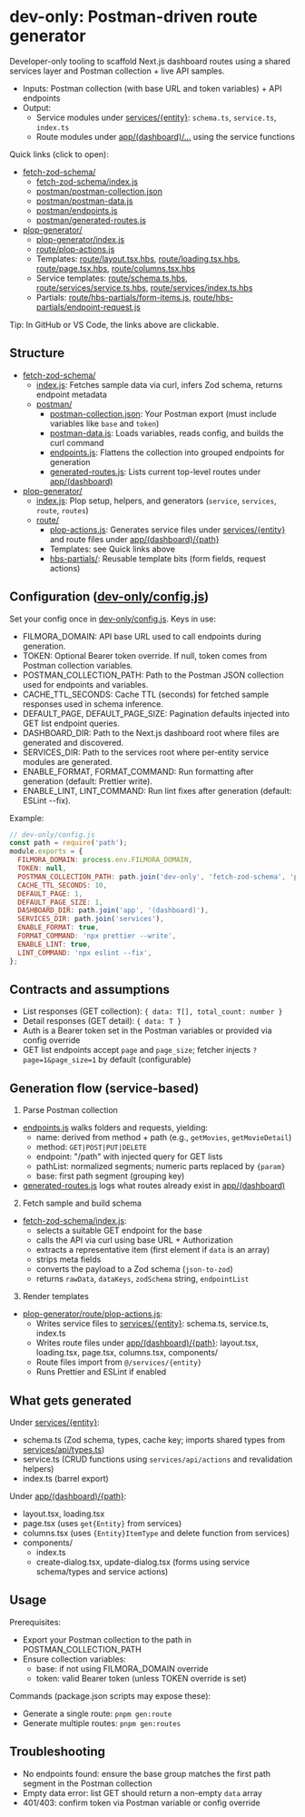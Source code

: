 # dev-only: Postman-driven route generator

Developer-only tooling to scaffold Next.js dashboard routes using a shared services layer and Postman collection + live API samples.

- Inputs: Postman collection (with base URL and token variables) + API endpoints
- Output:
  - Service modules under [services/{entity}](../services/): `schema.ts`, `service.ts`, `index.ts`
  - Route modules under [app/(dashboard)/...](../app/(dashboard)/) using the service functions

Quick links (click to open):
- [fetch-zod-schema/](fetch-zod-schema/)
  - [fetch-zod-schema/index.js](fetch-zod-schema/index.js)
  - [postman/postman-collection.json](fetch-zod-schema/postman/postman-collection.json)
  - [postman/postman-data.js](fetch-zod-schema/postman/postman-data.js)
  - [postman/endpoints.js](fetch-zod-schema/postman/endpoints.js)
  - [postman/generated-routes.js](fetch-zod-schema/postman/generated-routes.js)
- [plop-generator/](plop-generator/)
  - [plop-generator/index.js](plop-generator/index.js)
  - [route/plop-actions.js](plop-generator/route/plop-actions.js)
  - Templates: [route/layout.tsx.hbs](plop-generator/route/layout.tsx.hbs), [route/loading.tsx.hbs](plop-generator/route/loading.tsx.hbs), [route/page.tsx.hbs](plop-generator/route/page.tsx.hbs), [route/columns.tsx.hbs](plop-generator/route/columns.tsx.hbs)
  - Service templates: [route/schema.ts.hbs](plop-generator/route/schema.ts.hbs), [route/services/service.ts.hbs](plop-generator/route/services/service.ts.hbs), [route/services/index.ts.hbs](plop-generator/route/services/index.ts.hbs)
  - Partials: [route/hbs-partials/form-items.js](plop-generator/route/hbs-partials/form-items.js), [route/hbs-partials/endpoint-request.js](plop-generator/route/hbs-partials/endpoint-request.js)

Tip: In GitHub or VS Code, the links above are clickable.

## Structure

- [fetch-zod-schema/](fetch-zod-schema/)
  - [index.js](fetch-zod-schema/index.js): Fetches sample data via curl, infers Zod schema, returns endpoint metadata
  - [postman/](fetch-zod-schema/postman/)
    - [postman-collection.json](fetch-zod-schema/postman/postman-collection.json): Your Postman export (must include variables like `base` and `token`)
    - [postman-data.js](fetch-zod-schema/postman/postman-data.js): Loads variables, reads config, and builds the curl command
    - [endpoints.js](fetch-zod-schema/postman/endpoints.js): Flattens the collection into grouped endpoints for generation
    - [generated-routes.js](fetch-zod-schema/postman/generated-routes.js): Lists current top-level routes under [app/(dashboard)](../app/(dashboard)/)
- [plop-generator/](plop-generator/)
  - [index.js](plop-generator/index.js): Plop setup, helpers, and generators (`service`, `services`, `route`, `routes`)
  - [route/](plop-generator/route/)
    - [plop-actions.js](plop-generator/route/plop-actions.js): Generates service files under [services/{entity}](../services/) and route files under [app/(dashboard)/{path}](../app/(dashboard)/)
    - Templates: see Quick links above
    - [hbs-partials/](plop-generator/route/hbs-partials/): Reusable template bits (form fields, request actions)

## Configuration ([dev-only/config.js](config.js))

Set your config once in [dev-only/config.js](config.js). Keys in use:
- FILMORA_DOMAIN: API base URL used to call endpoints during generation.
- TOKEN: Optional Bearer token override. If null, token comes from Postman collection variables.
- POSTMAN_COLLECTION_PATH: Path to the Postman JSON collection used for endpoints and variables.
- CACHE_TTL_SECONDS: Cache TTL (seconds) for fetched sample responses used in schema inference.
- DEFAULT_PAGE, DEFAULT_PAGE_SIZE: Pagination defaults injected into GET list endpoint queries.
- DASHBOARD_DIR: Path to the Next.js dashboard root where files are generated and discovered.
- SERVICES_DIR: Path to the services root where per-entity service modules are generated.
- ENABLE_FORMAT, FORMAT_COMMAND: Run formatting after generation (default: Prettier write).
- ENABLE_LINT, LINT_COMMAND: Run lint fixes after generation (default: ESLint --fix).

Example:

```js
// dev-only/config.js
const path = require('path');
module.exports = {
  FILMORA_DOMAIN: process.env.FILMORA_DOMAIN,
  TOKEN: null,
  POSTMAN_COLLECTION_PATH: path.join('dev-only', 'fetch-zod-schema', 'postman', 'postman-collection.json'),
  CACHE_TTL_SECONDS: 10,
  DEFAULT_PAGE: 1,
  DEFAULT_PAGE_SIZE: 1,
  DASHBOARD_DIR: path.join('app', '(dashboard)'),
  SERVICES_DIR: path.join('services'),
  ENABLE_FORMAT: true,
  FORMAT_COMMAND: 'npx prettier --write',
  ENABLE_LINT: true,
  LINT_COMMAND: 'npx eslint --fix',
};
```

## Contracts and assumptions

- List responses (GET collection): `{ data: T[], total_count: number }`
- Detail responses (GET detail): `{ data: T }`
- Auth is a Bearer token set in the Postman variables or provided via config override
- GET list endpoints accept `page` and `page_size`; fetcher injects `?page=1&page_size=1` by default (configurable)

## Generation flow (service-based)

1) Parse Postman collection
- [endpoints.js](fetch-zod-schema/postman/endpoints.js) walks folders and requests, yielding:
  - name: derived from method + path (e.g., `getMovies`, `getMovieDetail`)
  - method: `GET|POST|PUT|DELETE`
  - endpoint: "/path" with injected query for GET lists
  - pathList: normalized segments; numeric parts replaced by `{param}`
  - base: first path segment (grouping key)
- [generated-routes.js](fetch-zod-schema/postman/generated-routes.js) logs what routes already exist in [app/(dashboard)](../app/(dashboard)/)

2) Fetch sample and build schema
- [fetch-zod-schema/index.js](fetch-zod-schema/index.js):
  - selects a suitable GET endpoint for the base
  - calls the API via curl using base URL + Authorization
  - extracts a representative item (first element if `data` is an array)
  - strips meta fields
  - converts the payload to a Zod schema (`json-to-zod`)
  - returns `rawData`, `dataKeys`, `zodSchema` string, `endpointList`

3) Render templates
- [plop-generator/route/plop-actions.js](plop-generator/route/plop-actions.js):
  - Writes service files to [services/{entity}](../services/): schema.ts, service.ts, index.ts
  - Writes route files under [app/(dashboard)/{path}](../app/(dashboard)/): layout.tsx, loading.tsx, page.tsx, columns.tsx, components/
  - Route files import from `@/services/{entity}`
  - Runs Prettier and ESLint if enabled

## What gets generated

Under [services/{entity}](../services/):
- schema.ts (Zod schema, types, cache key; imports shared types from [services/api/types.ts](../services/api/types.ts))
- service.ts (CRUD functions using `services/api/actions` and revalidation helpers)
- index.ts (barrel export)

Under [app/(dashboard)/{path}](../app/(dashboard)/):
- layout.tsx, loading.tsx
- page.tsx (uses `get{Entity}` from services)
- columns.tsx (uses `{Entity}ItemType` and delete function from services)
- components/
  - index.ts
  - create-dialog.tsx, update-dialog.tsx (forms using service schema/types and service actions)

## Usage

Prerequisites:
- Export your Postman collection to the path in POSTMAN_COLLECTION_PATH
- Ensure collection variables:
  - base: if not using FILMORA_DOMAIN override
  - token: valid Bearer token (unless TOKEN override is set)

Commands (package.json scripts may expose these):
- Generate a single route: `pnpm gen:route`
- Generate multiple routes: `pnpm gen:routes`

## Troubleshooting

- No endpoints found: ensure the base group matches the first path segment in the Postman collection
- Empty data error: list GET should return a non-empty `data` array
- 401/403: confirm token via Postman variable or config override
